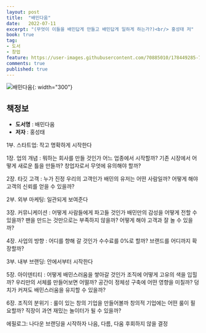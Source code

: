```yaml
---
layout: post
title:  "배민다움"
date:   2022-07-11
excerpt: "(무엇이 이들을 배민답게 만들고 배민답게 일하게 하는가?)<br/> 홍성태 저"
book: true
tag:
- 도서
- 창업
feature: https://user-images.githubusercontent.com/70885010/178449285-7a2cec1e-1560-4521-9187-4b84a336e33b.jpg
comments: true
published: true
---
```


![배민다움](https://user-images.githubusercontent.com/70885010/178449285-7a2cec1e-1560-4521-9187-4b84a336e33b.jpg){: width="300"} 

## 책정보
   - **도서명** : 배민다움
   - **저자** :  홍성태



1부. 스타트업: 작고 명확하게 시작한다

1장. 업의 개념 : 뭐하는 회사를 만들 것인가
어느 업종에서 시작할까?
기존 시장에서 어떻게 새로운 틀을 만들까?
창업자로서 무엇에 유의해야 할까?

2장. 타깃 고객 : 누가 진정 우리의 고객인가
배민의 유저는 어떤 사람일까?
어떻게 해야 고객의 신뢰를 얻을 수 있을까?

2부. 외부 마케팅: 일관되게 보여준다

3장. 커뮤니케이션 : 어떻게 사람들에게 파고들 것인가
배민만의 감성을 어떻게 전할 수 있을까?
팬을 만드는 것만으로는 부족하지 않을까?
어떻게 해야 고객과 잘 놀 수 있을까?

4장. 사업의 방향 : 어디를 향해 갈 것인가
수수료를 0%로 할까?
브랜드를 어디까지 확장할까?

3부. 내부 브랜딩: 안에서부터 시작한다

5장. 아이덴티티 : 어떻게 배민스러움을 쌓아갈 것인가
조직에 어떻게 고유의 색을 입힐까?
우리만의 서체를 만들어보면 어떨까?
공간이 정체성 구축에 어떤 영향을 미칠까?
덩치가 커져도 배민스러움을 유지할 수 있을까?

6장. 조직의 분위기 : 룰이 있는 창의 기업을 만들어볼까
창의적 기업에는 어떤 룰이 필요할까?
직장이 과연 재밌는 놀이터가 될 수 있을까?

에필로그: 나다운 브랜딩을 시작하자
나음, 다름, 다움
후회하지 않을 결정
